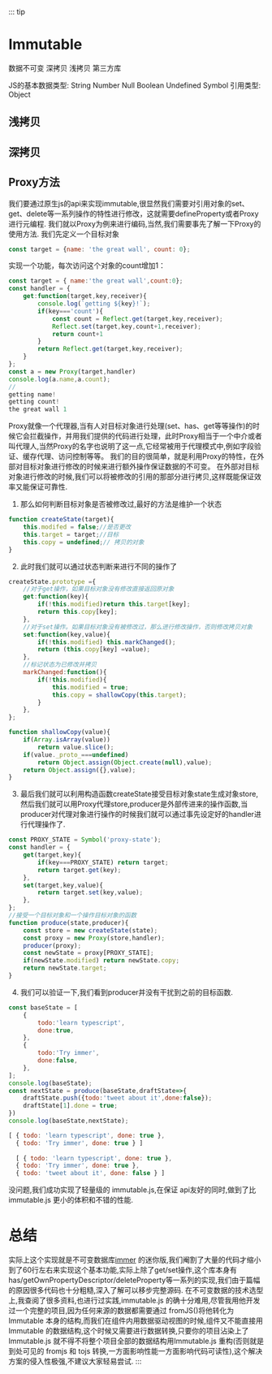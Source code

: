 ::: tip
# Immutable 
数据不可变 深拷贝 浅拷贝 第三方库

 JS的基本数据类型:
 String Number Null Boolean Undefined Symbol
 引用类型:
 Object


## 浅拷贝

## 深拷贝

## Proxy方法

我们要通过原生js的api来实现immutable,很显然我们需要对引用对象的set、get、delete等一系列操作的特性进行修改，这就需要defineProperty或者Proxy进行元编程.
我们就以Proxy为例来进行编码,当然,我们需要事先了解一下Proxy的使用方法.
我们先定义一个目标对象
``` js
const target = {name: 'the great wall', count: 0};
```
实现一个功能，每次访问这个对象的count增加1：
``` js
const target = { name:'the great wall',count:0};
const handler = {
    get:function(target,key,receiver){
        console.log(`getting ${key}!`);
        if(key==='count'){
            const count = Reflect.get(target,key,receiver);
            Reflect.set(target,key,count+1,receiver);
            return count+1
        }
        return Reflect.get(target,key,receiver);
    }
};
const a = new Proxy(target,handler)
console.log(a.name,a.count);
//
getting name!
getting count!
the great wall 1
```
Proxy就像一个代理器,当有人对目标对象进行处理(set、has、get等等操作)的时候它会拦截操作，并用我们提供的代码进行处理，此时Proxy相当于一个中介或者叫代理人,当然Proxy的名字也说明了这一点,它经常被用于代理模式中,例如字段验证、缓存代理、访问控制等等。
我们的目的很简单，就是利用Proxy的特性，在外部对目标对象进行修改的时候来进行额外操作保证数据的不可变。
在外部对目标对象进行修改的时候,我们可以将被修改的引用的那部分进行拷贝,这样既能保证效率又能保证可靠性.

1. 那么如何判断目标对象是否被修改过,最好的方法是维护一个状态
``` js
function createState(target){
    this.modifed = false;//是否更改
    this.target = target;//目标
    this.copy = undefined;// 拷贝的对象
}
```
2. 此时我们就可以通过状态判断来进行不同的操作了
``` js
createState.prototype ={
    //对于get操作，如果目标对象没有修改直接返回原对象
    get:function(key){
        if(!this.modified)return this.target[key];
        return this.copy[key];
    },
    //对于set操作。如果目标对象没有被修改过，那么进行修改操作，否则修改拷贝对象
    set:function(key,value){
        if(!this.modified) this.markChanged();
        return (this.copy[key] =value);
    },
    //标记状态为已修改并拷贝
    markChanged:function(){
        if(!this.modified){
            this.modified = true;
            this.copy = shallowCopy(this.target);
        }
    },
};

function shallowCopy(value){
    if(Array.isArray(value))
        return value.slice();
    if(value._proto_===undefined)
        return Object.assign(Object.create(null),value);
    return Object.assign({},value);
}
```
3. 最后我们就可以利用构造函数createState接受目标对象state生成对象store,然后我们就可以用Proxy代理store,producer是外部传进来的操作函数,当producer对代理对象进行操作的时候我们就可以通过事先设定好的handler进行代理操作了.
``` js
const PROXY_STATE = Symbol('proxy-state');
const handler = {
    get(target,key){
        if(key===PROXY_STATE) return target;
        return target.get(key);
    },
    set(target,key,value){
        return target.set(key,value);
    },
};
//接受一个目标对象和一个操作目标对象的函数
function produce(state,producer){
    const store = new createState(state);
    const proxy = new Proxy(store,handler);
    producer(proxy);
    const newState = proxy[PROXY_STATE];
    if(newState.modified) return newState.copy;
    return newState.target;
}
```
4. 我们可以验证一下,我们看到producer并没有干扰到之前的目标函数.
``` js
const baseState = [
    {
        todo:'learn typescript',
        done:true,
    },
    {
        todo:'Try immer',
        done:false,
    },
];
console.log(baseState);
const nextState = produce(baseState,draftState=>{
    draftState.push({todo:'tweet about it',done:false});
    draftState[1].done = true;
})
console.log(baseState,nextState);

[ { todo: 'learn typescript', done: true },
  { todo: 'Try immer', done: true } ] 
  
  [ { todo: 'learn typescript', done: true },
  { todo: 'Try immer', done: true },
  { todo: 'tweet about it', done: false } ]
```
没问题,我们成功实现了轻量级的 immutable.js,在保证 api友好的同时,做到了比 immutable.js 更小的体积和不错的性能.

# 总结
实际上这个实现就是不可变数据库[immer](https://github.com/immerjs/immer) 的迷你版,我们阉割了大量的代码才缩小到了60行左右来实现这个基本功能,实际上除了get/set操作,这个库本身有has/getOwnPropertyDescriptor/deleteProperty等一系列的实现,我们由于篇幅的原因很多代码也十分粗糙,深入了解可以移步完整源码.
在不可变数据的技术选型上,我查阅了很多资料,也进行过实践,immutable.js 的确十分难用,尽管我用他开发过一个完整的项目,因为任何来源的数据都需要通过 fromJS()将他转化为 Immutable 本身的结构,而我们在组件内用数据驱动视图的时候,组件又不能直接用 Immutable 的数据结构,这个时候又需要进行数据转换,只要你的项目沾染上了 Immutable.js 就不得不将整个项目全部的数据结构用Immutable.js 重构(否则就是到处可见的 fromjs 和 tojs 转换,一方面影响性能一方面影响代码可读性),这个解决方案的侵入性极强,不建议大家轻易尝试.
:::

